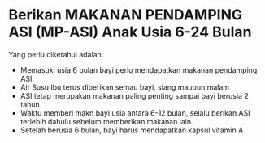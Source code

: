 # Berikan MAKANAN PENDAMPING ASI (MP-ASI) Anak Usia 6-24 Bulan

Yang perlu diketahui adalah

- Memasuki usia 6 bulan bayi perlu mendapatkan makanan pendamping ASI
- Air Susu Ibu terus diberikan semau bayi, siang maupun malam
- ASI tetap merupakan makanan paling penting sampai bayi berusia 2 tahun
- Waktu memberi makn bayi usia antara 6-12 bulan, selalu berikan ASI terlebih dahulu sebelum memberikan makanan lain.
- Setelah berusia 6 bulan, bayi harus mendapatkan kapsul vitamin A